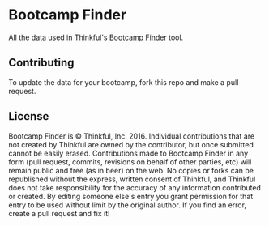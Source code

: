 # Bootcamp Finder
All the data used in Thinkful's
[Bootcamp Finder](https://www.thinkful.com/bootcamps/) tool.

## Contributing
To update the data for your bootcamp, fork this repo and make a pull request.

## License
Bootcamp Finder is &copy; Thinkful, Inc. 2016. Individual contributions that
are not created by Thinkful are owned by the contributor, but once submitted
cannot be easily erased. Contributions made to Bootcamp Finder in any form
(pull request, commits, revisions on behalf of other parties, etc) will remain
public and free (as in beer) on the web. No copies or forks can be republished
without the express, written consent of Thinkful, and Thinkful does not take
responsibility for the accuracy of any information contributed or created. By
editing someone else's entry you grant permission for that entry to be used
without limit by the original author. If you find an error, create a pull
request and fix it!
